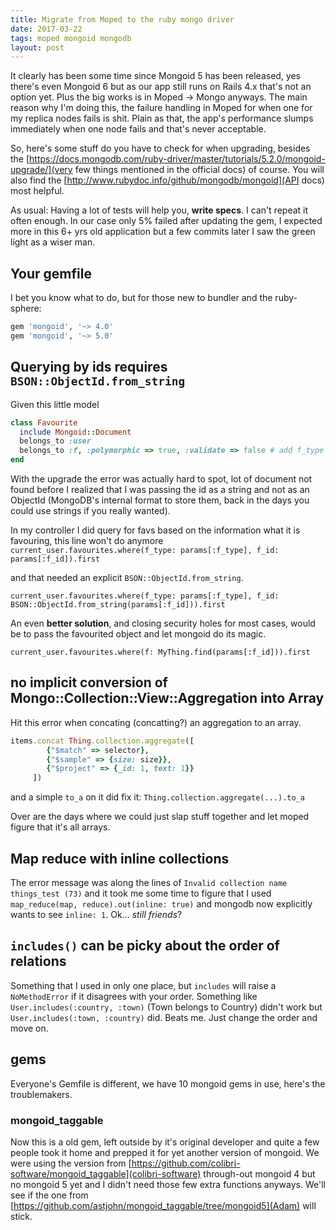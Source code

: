 ```yaml
---
title: Migrate from Moped to the ruby mongo driver
date: 2017-03-22
tags: moped mongoid mongodb
layout: post
---
```

It clearly has been some time since Mongoid 5 has been released,
yes there's even Mongoid 6 but as our app still runs on Rails 4.x that's not an option yet.
Plus the big works is in Moped -> Mongo anyways.
The main reason why I'm doing this, the failure handling in Moped for
when one for my replica nodes fails is shit. Plain as that,
the app's performance slumps immediately when one node fails and that's never acceptable.

So, here's some stuff do you have to check for when upgrading, besides the [https://docs.mongodb.com/ruby-driver/master/tutorials/5.2.0/mongoid-upgrade/](very few things mentioned in the official docs) of course. You will also find the [http://www.rubydoc.info/github/mongodb/mongoid](API docs) most helpful.

As usual: Having a lot of tests will help you, **write specs**. I can't repeat it often enough. In our case only 5% failed after updating the gem, I expected more in this 6+ yrs old application but a few commits later I saw the green light as a wiser man.

## Your gemfile

I bet you know what to do, but for those new to bundler and the ruby-sphere:

```ruby
gem 'mongoid', '~> 4.0'
gem 'mongoid', '~> 5.0'
```

## Querying by ids requires `BSON::ObjectId.from_string`

Given this little model
```ruby
class Favourite
  include Mongoid::Document
  belongs_to :user
  belongs_to :f, :polymorphic => true, :validate => false # add f_type and f_id fields
end
```

With the upgrade the error was actually hard to spot, lot of document not found before I realized
that I was passing the id as a string and not as an ObjectId (MongoDB's internal format to store them, back in the days you could use strings if you really wanted).

In my controller I did query for favs based on the information what it is favouring, this line won't do anymore
`current_user.favourites.where(f_type: params[:f_type], f_id: params[:f_id]).first`

and that needed an explicit `BSON::ObjectId.from_string`.

`current_user.favourites.where(f_type: params[:f_type], f_id: BSON::ObjectId.from_string(params[:f_id])).first`
  
An even **better solution**, and closing security holes for most cases, would be to pass the favourited object and let mongoid do its magic.

`current_user.favourites.where(f: MyThing.find(params[:f_id])).first`

## no implicit conversion of Mongo::Collection::View::Aggregation into Array

Hit this error when concating (concatting?) an aggregation to an array.

```ruby
items.concat Thing.collection.aggregate([
        {"$match" => selector},
        {"$sample" => {size: size}},
        {"$project" => {_id: 1, text: 1}}
     ])
```
and a simple `to_a` on it did fix it: `Thing.collection.aggregate(...).to_a`

Over are the days where we could just slap stuff together and let moped figure that it's all arrays.

## Map reduce with inline collections

The error message was along the lines of `Invalid collection name things_test (73)` and it took me some
time to figure that I used `map_reduce(map, reduce).out(inline: true)` and mongodb now explicitly wants
to see `inline: 1`. Ok... *still friends*?

## `includes()` can be picky about the order of relations

Something that I used in only one place, but `includes` will raise a `NoMethodError` if it disagrees
with your order. Something like `User.includes(:country, :town)` (Town belongs to Country) didn't work but `User.includes(:town, :country)` did. Beats me. Just change the order and move on.

## gems

Everyone's Gemfile is different, we have 10 mongoid gems in use, here's the troublemakers.

### mongoid_taggable

Now this is a old gem, left outside by it's original developer and quite a few people took it
home and prepped it for yet another version of mongoid. We were using the version from [https://github.com/colibri-software/mongoid_taggable](colibri-software)
through-out mongoid 4 but no mongoid 5 yet and I didn't need those few extra functions anyways.
We'll see if the one from [https://github.com/astjohn/mongoid_taggable/tree/mongoid5](Adam) will stick.


